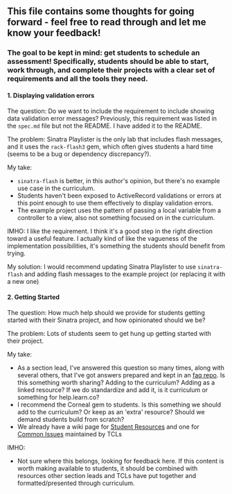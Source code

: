 ## This file contains some thoughts for going forward - feel free to read through and let me know your feedback!

### The goal to be kept in mind:  get students to schedule an assessment!  Specifically, students should be able to start, work through, and complete their projects with a clear set of requirements and all the tools they need.


#### 1.  Displaying validation errors

The question: Do we want to include the requirement to include showing data validation error messages?  Previously, this requirement was listed in the `spec.md` file but not the README.  I have added it to the README.

The problem:  Sinatra Playlister is the only lab that includes flash messages, and it uses the `rack-flash3` gem, which often gives students a hard time (seems to be a bug or dependency discrepancy?).  

My take:

  - `sinatra-flash` is better, in this author's opinion, but there's no example use case in the curriculum.  
  - Students haven't been exposed to ActiveRecord validations or errors at this point enough to use them effectively to display validation errors.  
  - The example project uses the pattern of passing a local variable from a controller to a view, also not something focused on in the curriculum.

  IMHO: I like the requirement.  I think it's a good step in the right direction toward a useful feature.  I actually kind of like the vagueness of the implementation possibilities, it's something the students should benefit from trying.

  My solution: I would recommend updating Sinatra Playlister to use `sinatra-flash` and adding flash messages to the example project (or replacing it with a new one)

#### 2.  Getting Started

The question: How much help should we provide for students getting started with their Sinatra project, and how opinionated should we be?

The problem: Lots of students seem to get hung up getting started with their project.

My take:

  - As a section lead, I've answered this question so many times, along with several others, that I've got answers prepared and kept in an [faq repo].  Is this something worth sharing?  Adding to the curriculum?  Adding as a linked resource?  If we do standardize and add it, is it curriculum or something for help.learn.co?
  - I recommend the Corneal gem to students.  Is this something we should add to the curriculum?  Or keep as an 'extra' resource?  Should we demand students build from scratch?
  - We already have a wiki page for [Student Resources] and one for [Common Issues] maintained by TCLs

IMHO:

 - Not sure where this belongs, looking for feedback here.  If this content is worth making available to students, it should be combined with resources other section leads and TCLs have put together and formatted/presented through curriculum.


[faq repo]: https://github.com/howardbdev/portfolio-project-faqs
[Student Resources]: https://github.com/flatiron-labs/technical-coach-resources/blob/master/support_coach/resources.md
[Common Issues]: https://github.com/flatiron-labs/technical-coach-resources/blob/master/support_coach/common-issues.md
